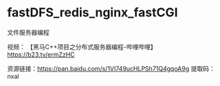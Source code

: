 # fastDFS_redis_nginx_fastCGI
文件服务器编程

视频：
【黑马C++项目之分布式服务器编程-哔哩哔哩】 https://b23.tv/ermZzHC



资源链接：https://pan.baidu.com/s/1VI749ucHLPSh71Q4gqoA9g 
提取码：nxal
